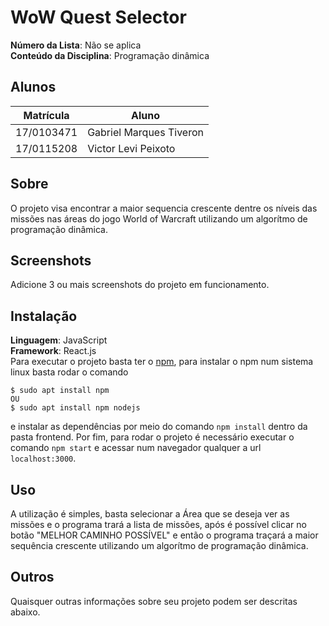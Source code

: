 # WoW Quest Selector

**Número da Lista**: Não se aplica<br>
**Conteúdo da Disciplina**: Programação dinâmica<br>

## Alunos
|Matrícula | Aluno |
| -- | -- |
| 17/0103471  |  Gabriel Marques Tiveron |
| 17/0115208  |  Victor Levi Peixoto |

## Sobre 
O projeto visa encontrar a maior sequencia crescente dentre  os níveis das missões nas áreas do jogo World of Warcraft utilizando um algorítmo de programação dinâmica.

## Screenshots
Adicione 3 ou mais screenshots do projeto em funcionamento.

## Instalação 
**Linguagem**: JavaScript<br>
**Framework**: React.js<br>
Para executar o projeto basta ter o [npm](https://www.npmjs.com/get-npm),
para instalar o npm num sistema linux basta rodar o comando 
```
$ sudo apt install npm
OU
$ sudo apt install npm nodejs
```
e instalar as dependências por meio do comando ```npm install``` dentro da pasta frontend.
Por fim, para rodar o projeto é necessário executar o comando ```npm start``` e acessar num
navegador qualquer a url ```localhost:3000```.

## Uso 
A utilização é simples, basta selecionar a Área que se deseja ver as missões e o programa trará a lista de missões, após é possível clicar no botão "MELHOR CAMINHO POSSÍVEL" e então o programa traçará a maior sequência crescente utilizando um algorítmo de programação dinâmica.

## Outros 
Quaisquer outras informações sobre seu projeto podem ser descritas abaixo.




